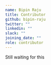 ```yaml
---
name: Bipin Raju
title: Contributor
github: bipin-raju
twitter: ""
linkedin: ""
slack: ""
joining_date: ""
role: contributor
---
```


Still waiting for this
